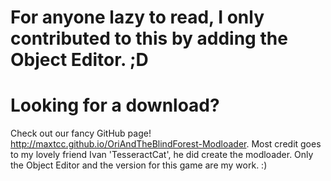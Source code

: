 
# For anyone lazy to read, I only contributed to this by adding the Object Editor. ;D

# Looking for a download?
Check out our fancy GitHub page!
http://maxtcc.github.io/OriAndTheBlindForest-Modloader.
Most credit goes to my lovely friend Ivan 'TesseractCat', he did create the modloader. Only the Object Editor and the version for this game are my work. :)
